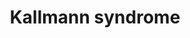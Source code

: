 ---
annotations:
- id: DOID:3614
  type: Disease Ontology
  value: Kallmann syndrome
- id: PW:0000013
  parent: disease pathway
  type: Pathway Ontology
  value: disease pathway
authors:
- Mtkerkhofs
- Fehrhart
- Egonw
- Eweitz
- AlexanderPico
description: Pathway for Kallmann's Syndrome
last-edited: 2021-11-30
ndex: cb9bfea6-da32-11eb-b666-0ac135e8bacf
organisms:
- Homo sapiens
redirect_from:
- /index.php/Pathway:WP5074
- /instance/WP5074
- /instance/WP5074_rr123343
revision: r123343
schema-jsonld:
- '@context': https://schema.org/
  '@id': https://wikipathways.github.io/pathways/WP5074.html
  '@type': Dataset
  creator:
    '@type': Organization
    name: WikiPathways
  description: Pathway for Kallmann's Syndrome
  keywords:
  - AKT1
  - ANOS1
  - ASCL1
  - ATP
  - CHD7
  - Ca2+
  - DAG
  - FGF8
  - FGFR1c
  - FRS2
  - FSH
  - GNRH
  - GRB2
  - HS
  - Hypothalamus
  - IP3
  - LH
  - MAP2K2
  - MAPK1
  - MYRF
  - Neurogenin-1
  - OLIG2
  - OTX2
  - PIK3CA
  - PKC
  - PLC
  - PLXND1
  - PROK2
  - PROKR2
  - PTPN11
  - Prokineticin-2
  - SEMA3E
  - SOX10
  - TMEM98
  - estradiol
  - oestrogen
  - progesterone
  - testosterone
  license: CC0
  name: Kallmann syndrome
seo: CreativeWork
title: Kallmann syndrome
wpid: WP5074
---